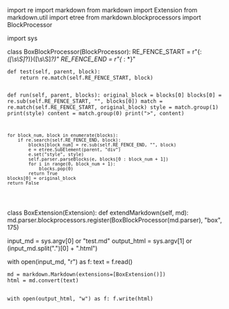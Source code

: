 <p>import re
import markdown
from markdown import Extension
from markdown.util import etree
from markdown.blockprocessors import BlockProcessor</p>
<p>import sys</p>
<p>class BoxBlockProcessor(BlockProcessor):
    RE_FENCE_START = r"{: <em>([\s\S]</em>?)}([\s\S]<em>?)"
    RE_FENCE_END = r"{ </em>: *}"</p>
<pre><code>def test(self, parent, block):
    return re.match(self.RE_FENCE_START, block)

def run(self, parent, blocks):
    original_block = blocks[0]
    blocks[0] = re.sub(self.RE_FENCE_START, "", blocks[0])
    match = re.match(self.RE_FENCE_START, original_block)
    style = match.group(1)
    print(style)
    content = match.group(0)
    print("&gt;", content)

    for block_num, block in enumerate(blocks):
        if re.search(self.RE_FENCE_END, block):
            blocks[block_num] = re.sub(self.RE_FENCE_END, "", block)
            e = etree.SubElement(parent, "div")
            e.set("style", style)
            self.parser.parseBlocks(e, blocks[0 : block_num + 1])
            for i in range(0, block_num + 1):
                blocks.pop(0)
            return True
    blocks[0] = original_block
    return False
</code></pre>
<p>class BoxExtension(Extension):
    def extendMarkdown(self, md):
        md.parser.blockprocessors.register(BoxBlockProcessor(md.parser), "box", 175)</p>
<p>input_md = sys.argv[0] or "test.md"
output_html = sys.argv[1] or (input_md.split(".")[0] + ".html")</p>
<p>with open(input_md, "r") as f:
    text = f.read()</p>
<pre><code>md = markdown.Markdown(extensions=[BoxExtension()])
html = md.convert(text)

with open(output_html, "w") as f:
    f.write(html)
</code></pre>